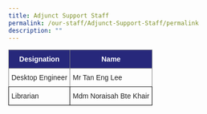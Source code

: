 ```yaml
---
title: Adjunct Support Staff
permalink: /our-staff/Adjunct-Support-Staff/permalink
description: ""
---
```


<style type="text/css">
.tg  {border-collapse:collapse;border-spacing:0;}
.tg td{border-color:black;border-style:solid;border-width:1px;font-family:Arial, sans-serif;font-size:14px;
  overflow:hidden;padding:10px 5px;word-break:normal;}
.tg th{border-color:black;border-style:solid;border-width:1px;font-family:Arial, sans-serif;font-size:14px;
  font-weight:normal;overflow:hidden;padding:10px 5px;word-break:normal;}
.tg .tg-ygxi{background-color:#27287B;border-color:inherit;color:#FFF;font-weight:bold;text-align:center;vertical-align:top}
.tg .tg-pfgq{border-color:inherit;color:#222;text-align:left;vertical-align:top}
.tg .tg-brl1{color:#222;text-align:left;vertical-align:top}
</style>
<table class="tg">
<thead>
  <tr>
    <th class="tg-ygxi">Designation</th>
    <th class="tg-ygxi">Name</th>
  </tr>
</thead>
<tbody>
  <tr>
    <td class="tg-pfgq">Desktop Engineer </td>
    <td class="tg-pfgq">Mr Tan Eng Lee</td>
  </tr>
  <tr>
    <td class="tg-brl1">Librarian</td>
    <td class="tg-brl1">Mdm Noraisah Bte Khair</td>
  </tr>
</tbody>
</table>